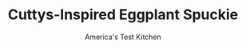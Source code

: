 ---
layout: ../../layouts/MarkdownPostLayout.astro
title: Cuttys-Inspired Eggplant Spuckie
author: America's Test Kitchen
pubDate: 2023-03-15
description: "These hearty vegetarian sandwiches will make you fall in love with eggplant all over again."
image_url: https://res.cloudinary.com/hksqkdlah/image/upload/ar_1:1,c_fill,dpr_2.0,f_auto,fl_lossy.progressive.strip_profile,g_faces:auto,q_auto:low,w_344/SFS_CuttysInspiredEggplantSpuckie_12_tbgsg6
tags: ["Main Courses","Vegetables","Weeknight","Vegetarian","Sandwiches"]
calories: 2695
protein: 20
carbohydrates: 46
fats: 
fiber: 8
ingredients: ["1½ pounds, eggplant, sliced into ½-inch-thick rounds","½ cup, extra-virgin olive oil, divided","1 teaspoon, table salt, divided","¾ cup pitted, kalamata olives","½ cup, fresh parsley leaves","1 teaspoon, red wine vinegar","1 , small garlic clove, minced","¼ teaspoon, red pepper flakes","1 cup shredded, carrots","4 ciabatta sandwich, rolls, halved lengthwise","8 ounces, fresh mozzarella cheese, sliced into ¼-inch-thick rounds"]
serves: 4
time: "40 minutes"
instructions: ["Adjust oven rack 6 inches from broiler element and heat broiler. Line rimmed baking sheet with foil and spray with vegetable oil spray. Brush eggplant slices with 2 tablespoons oil, sprinkle with ¾ teaspoon salt, and arrange on prepared sheet. Broil eggplant until softened and beginning to brown, 10 to 14 minutes, flipping halfway through cooking. Transfer eggplant to plate and set aside.","Pulse olives, parsley, vinegar, garlic, pepper flakes, and remaining ¼ teaspoon salt in food processor until chopped, 6 to 8 pulses. Transfer to bowl and stir in carrots and 2 tablespoons oil.","Arrange rolls on now-empty sheet and brush cut sides with remaining ¼ cup oil. Broil rolls, cut sides up, until golden brown, 2 to 5 minutes. Spread carrot-olive mixture evenly on cut sides of each roll. Distribute mozzarella and eggplant evenly among roll bottoms, then cap with roll tops. Serve."]
nutrition: ["638 mg Potassium","348 mg Phosphorus","439 mg Calcium","3 mg Iron","59 mg Magnesium","927 mg Sodium","2 mg Zinc","46 g Fat","3 mg Niacin (B3)","26 g Monounsaturated","4 g Polyunsaturated","15 mg Vitamin C","50 mg Cholesterol","13 g Saturated","8 g Fiber","45 µg Folic acid","67 µg Folate (food)","9 g Sugars","151 µg Vitamin K","257 g Water","46 g Carbs","145 µg Folate equivalent (total)","20 g Protein","5 mg Vitamin E","405 µg Vitamin A","673 kcal Energy","2695 calories"]
notes: "This sandwich, inspired by one at the Boston-area sandwich shop Cuttys, is a test kitchen favorite. Its OK to use the tender, thin stems at the base of the parsley leaves."
---